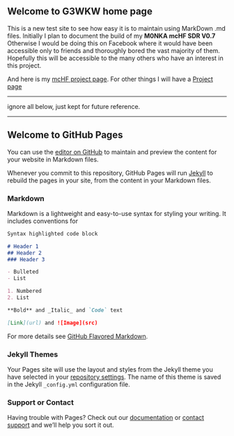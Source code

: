 ## Welcome to G3WKW home page

This is a new test site to see how easy it is to maintain using MarkDown .md files. 
lnitially I plan to document the build of my **M0NKA mcHF SDR V0.7**
Otherwise I would be doing this on Facebook where it would have been accessible only to friends and thoroughly bored the vast majority of them. Hopefully this will be accessible to the many others who have an interest in this project.


And here is my [mcHF project page](mcHF.md).
For other things I will have a [Project page](projects.md)





___
ignore all below, just kept for future reference.
___



## Welcome to GitHub Pages

You can use the [editor on GitHub](https://github.com/G3WKW/G3WKW.github.io/edit/master/index.md) to maintain and preview the content for your website in Markdown files.


Whenever you commit to this repository, GitHub Pages will run [Jekyll](https://jekyllrb.com/) to rebuild the pages in your site, from the content in your Markdown files.

### Markdown

Markdown is a lightweight and easy-to-use syntax for styling your writing. It includes conventions for

```markdown
Syntax highlighted code block

# Header 1
## Header 2
### Header 3

- Bulleted
- List

1. Numbered
2. List

**Bold** and _Italic_ and `Code` text

[Link](url) and ![Image](src)
```

For more details see [GitHub Flavored Markdown](https://guides.github.com/features/mastering-markdown/).

### Jekyll Themes

Your Pages site will use the layout and styles from the Jekyll theme you have selected in your [repository settings](https://github.com/G3WKW/G3WKW.github.io/settings). The name of this theme is saved in the Jekyll `_config.yml` configuration file.

### Support or Contact

Having trouble with Pages? Check out our [documentation](https://help.github.com/categories/github-pages-basics/) or [contact support](https://github.com/contact) and we’ll help you sort it out.
